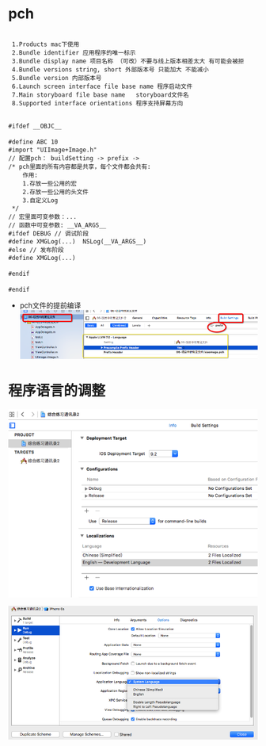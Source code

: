 # pch




```objc

 1.Products mac下使用
 2.Bundle identifier 应用程序的唯一标示
 3.Bundle display name 项目名称 （可改）不要与线上版本相差太大 有可能会被拒
 4.Bundle versions string, short 外部版本号 只能加大 不能减小
 5.Bundle version 内部版本号
 6.Launch screen interface file base name 程序启动文件
 7.Main storyboard file base name   storyboard文件名
 8.Supported interface orientations 程序支持屏幕方向

```




```objc

#ifdef __OBJC__

#define ABC 10
#import "UIImage+Image.h"
// 配置pch： buildSetting -> prefix ->
/* pch里面的所有内容都是共享，每个文件都会共有:
    作用:
    1.存放一些公用的宏
    2.存放一些公用的头文件
    3.自定义Log
 */
// 宏里面可变参数：...
// 函数中可变参数: __VA_ARGS__
#ifdef DEBUG // 调试阶段
#define XMGLog(...)  NSLog(__VA_ARGS__)
#else // 发布阶段
#define XMGLog(...)

#endif

#endif

```


- pch文件的提前编译
![](../LibrarypPictures/Snip20160529_1.png)

# 程序语言的调整

![](../LibrarypPictures/Snip20160601_15.png)

![](../LibrarypPictures/Snip20160601_14.png)
